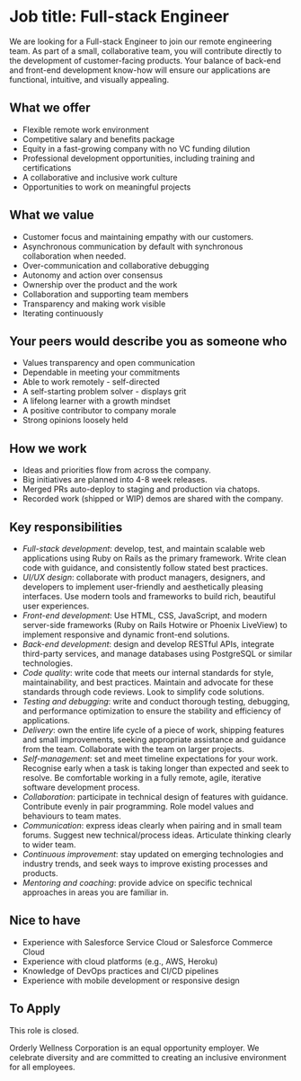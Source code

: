 # Job title: Full-stack Engineer

We are looking for a Full-stack Engineer to join our remote engineering team.
As part of a small, collaborative team, you will contribute directly
to the development of customer-facing products.
Your balance of back-end and front-end development know-how
will ensure our applications are functional, intuitive, and visually appealing.

## What we offer

- Flexible remote work environment
- Competitive salary and benefits package
- Equity in a fast-growing company with no VC funding dilution
- Professional development opportunities, including training and certifications
- A collaborative and inclusive work culture
- Opportunities to work on meaningful projects

## What we value

- Customer focus and maintaining empathy with our customers.
- Asynchronous communication by default with synchronous collaboration when needed.
- Over-communication and collaborative debugging
- Autonomy and action over consensus
- Ownership over the product and the work
- Collaboration and supporting team members
- Transparency and making work visible
- Iterating continuously

## Your peers would describe you as someone who

- Values transparency and open communication
- Dependable in meeting your commitments
- Able to work remotely - self-directed
- A self-starting problem solver - displays grit
- A lifelong learner with a growth mindset
- A positive contributor to company morale
- Strong opinions loosely held

## How we work

- Ideas and priorities flow from across the company.
- Big initiatives are planned into 4-8 week releases.
- Merged PRs auto-deploy to staging and production via chatops.
- Recorded work (shipped or WIP) demos are shared with the company.

## Key responsibilities

- _Full-stack development_: develop, test, and maintain scalable web applications
  using Ruby on Rails as the primary framework.
  Write clean code with guidance, and consistently follow stated best practices.
- _UI/UX design_: collaborate with product managers, designers, and developers
  to implement user-friendly and aesthetically pleasing interfaces.
  Use modern tools and frameworks to build rich, beautiful user experiences.
- _Front-end development_: Use HTML, CSS, JavaScript, and modern server-side frameworks
  (Ruby on Rails Hotwire or Phoenix LiveView) to implement responsive and dynamic front-end solutions.
- _Back-end development_: design and develop RESTful APIs,
  integrate third-party services,
  and manage databases using PostgreSQL or similar technologies.
- _Code quality_: write code that meets our internal standards
  for style, maintainability, and best practices.
  Maintain and advocate for these standards through code reviews.
  Look to simplify code solutions.
- _Testing and debugging_: write and conduct thorough testing, debugging, and performance optimization
  to ensure the stability and efficiency of applications.
- _Delivery_: own the entire life cycle of a piece of work, shipping features and small improvements,
  seeking appropriate assistance and guidance from the team.
  Collaborate with the team on larger projects.
- _Self-management_: set and meet timeline expectations for your work.
  Recognise early when a task is taking longer than expected and seek to resolve.
  Be comfortable working in a fully remote, agile, iterative software development process.
- _Collaboration_: participate in technical design of features with guidance.
  Contribute evenly in pair programming.
  Role model values and behaviours to team mates.
- _Communication_: express ideas clearly when pairing and in small team forums.
  Suggest new technical/process ideas. Articulate thinking clearly to wider team.
- _Continuous improvement_: stay updated on emerging technologies and industry trends,
  and seek ways to improve existing processes and products.
- _Mentoring and coaching_: provide advice on specific technical approaches
  in areas you are familiar in.

## Nice to have

- Experience with Salesforce Service Cloud or Salesforce Commerce Cloud
- Experience with cloud platforms (e.g., AWS, Heroku)
- Knowledge of DevOps practices and CI/CD pipelines
- Experience with mobile development or responsive design

## To Apply

This role is closed.

Orderly Wellness Corporation is an equal opportunity employer.
We celebrate diversity and are committed to creating an inclusive environment for all employees.
